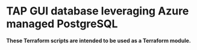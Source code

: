 # TAP GUI database leveraging Azure managed PostgreSQL

**These Terraform scripts are intended to be used as a Terraform module.**
